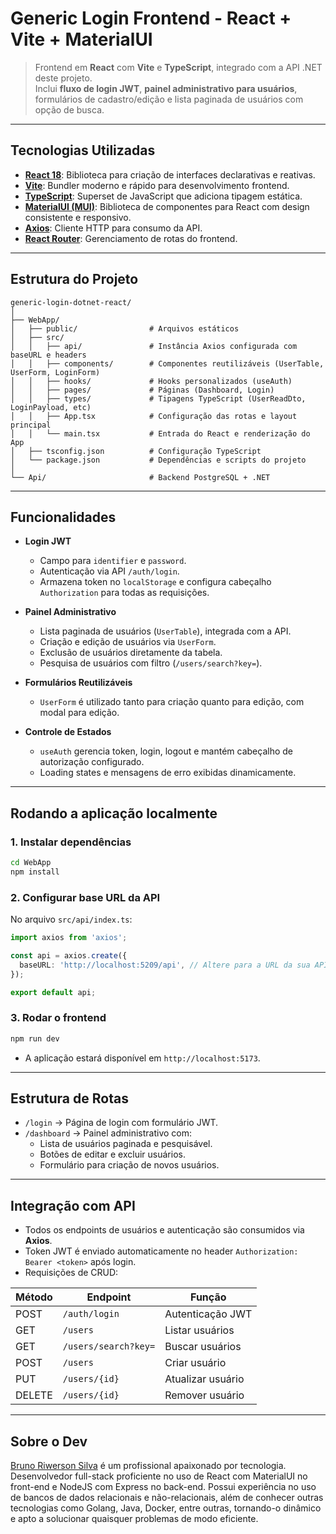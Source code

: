 # Generic Login Frontend - React + Vite + MaterialUI

> Frontend em **React** com **Vite** e **TypeScript**, integrado com a API .NET deste projeto.  
> Inclui **fluxo de login JWT**, **painel administrativo para usuários**, formulários de cadastro/edição e lista paginada de usuários com opção de busca.

---

## Tecnologias Utilizadas

- [**React 18**](https://reactjs.org/): Biblioteca para criação de interfaces declarativas e reativas.
- [**Vite**](https://vitejs.dev/): Bundler moderno e rápido para desenvolvimento frontend.
- [**TypeScript**](https://www.typescriptlang.org/): Superset de JavaScript que adiciona tipagem estática.
- [**MaterialUI (MUI)**](https://mui.com/): Biblioteca de componentes para React com design consistente e responsivo.
- [**Axios**](https://axios-http.com/): Cliente HTTP para consumo da API.
- [**React Router**](https://reactrouter.com/): Gerenciamento de rotas do frontend.

---

## Estrutura do Projeto

```
generic-login-dotnet-react/
│
├── WebApp/
│   ├── public/                # Arquivos estáticos
│   ├── src/
│   │   ├── api/               # Instância Axios configurada com baseURL e headers
│   │   ├── components/        # Componentes reutilizáveis (UserTable, UserForm, LoginForm)
│   │   ├── hooks/             # Hooks personalizados (useAuth)
│   │   ├── pages/             # Páginas (Dashboard, Login)
│   │   ├── types/             # Tipagens TypeScript (UserReadDto, LoginPayload, etc)
│   │   ├── App.tsx            # Configuração das rotas e layout principal
│   │   └── main.tsx           # Entrada do React e renderização do App
│   ├── tsconfig.json          # Configuração TypeScript
│   └── package.json           # Dependências e scripts do projeto
│
└── Api/                       # Backend PostgreSQL + .NET
```

---

## Funcionalidades

- **Login JWT**

  - Campo para `identifier` e `password`.
  - Autenticação via API `/auth/login`.
  - Armazena token no `localStorage` e configura cabeçalho `Authorization` para todas as requisições.

- **Painel Administrativo**

  - Lista paginada de usuários (`UserTable`), integrada com a API.
  - Criação e edição de usuários via `UserForm`.
  - Exclusão de usuários diretamente da tabela.
  - Pesquisa de usuários com filtro (`/users/search?key=`).

- **Formulários Reutilizáveis**

  - `UserForm` é utilizado tanto para criação quanto para edição, com modal para edição.

- **Controle de Estados**
  - `useAuth` gerencia token, login, logout e mantém cabeçalho de autorização configurado.
  - Loading states e mensagens de erro exibidas dinamicamente.

---

## Rodando a aplicação localmente

### 1. Instalar dependências

```bash
cd WebApp
npm install
```

### 2. Configurar base URL da API

No arquivo `src/api/index.ts`:

```ts
import axios from 'axios';

const api = axios.create({
  baseURL: 'http://localhost:5209/api', // Altere para a URL da sua API
});

export default api;
```

### 3. Rodar o frontend

```bash
npm run dev
```

- A aplicação estará disponível em `http://localhost:5173`.

---

## Estrutura de Rotas

- `/login` → Página de login com formulário JWT.
- `/dashboard` → Painel administrativo com:
  - Lista de usuários paginada e pesquisável.
  - Botões de editar e excluir usuários.
  - Formulário para criação de novos usuários.

---

## Integração com API

- Todos os endpoints de usuários e autenticação são consumidos via **Axios**.
- Token JWT é enviado automaticamente no header `Authorization: Bearer <token>` após login.
- Requisições de CRUD:

| Método | Endpoint             | Função            |
| ------ | -------------------- | ----------------- |
| POST   | `/auth/login`        | Autenticação JWT  |
| GET    | `/users`             | Listar usuários   |
| GET    | `/users/search?key=` | Buscar usuários   |
| POST   | `/users`             | Criar usuário     |
| PUT    | `/users/{id}`        | Atualizar usuário |
| DELETE | `/users/{id}`        | Remover usuário   |

---

## Sobre o Dev

[Bruno Riwerson Silva](https://www.linkedin.com/in/bruno-riwerson/) é um profissional apaixonado por tecnologia. Desenvolvedor full-stack proficiente no uso de React com MaterialUI no front-end e NodeJS com Express no back-end. Possui experiência no uso de bancos de dados relacionais e não-relacionais, além de conhecer outras tecnologias como Golang, Java, Docker, entre outras, tornando-o dinâmico e apto a solucionar quaisquer problemas de modo eficiente.
